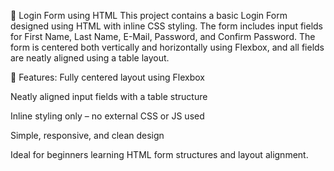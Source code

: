 📝 Login Form using HTML
This project contains a basic Login Form designed using HTML with inline CSS styling. The form includes input fields for First Name, Last Name, E-Mail, Password, and Confirm Password. The form is centered both vertically and horizontally using Flexbox, and all fields are neatly aligned using a table layout.

🔧 Features:
Fully centered layout using Flexbox

Neatly aligned input fields with a table structure

Inline styling only – no external CSS or JS used

Simple, responsive, and clean design

Ideal for beginners learning HTML form structures and layout alignment.

